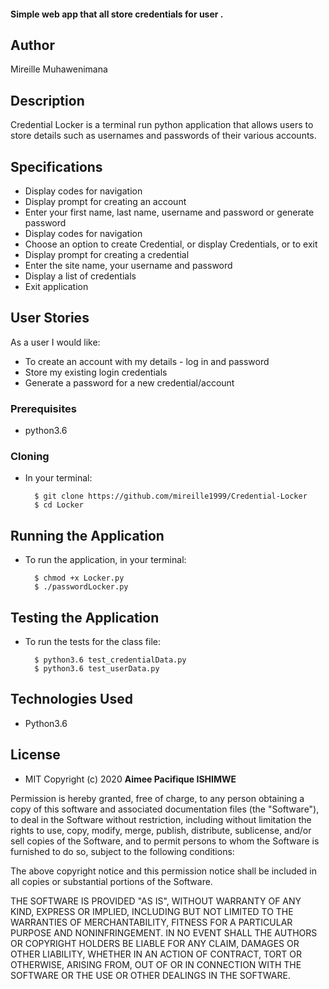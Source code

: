#### Simple web app that  all store credentials for user .
## Author
Mireille Muhawenimana


## Description
Credential Locker is a terminal run python application that allows users to store details such as usernames and passwords of their various accounts.

## Specifications
* Display codes for navigation
* Display prompt for creating an account
* Enter your first name, last name, username and password or generate password
* Display codes for navigation
* Choose an option to create Credential, or display Credentials, or to exit 
* Display prompt for creating a credential
* Enter the site name, your username and password 
* Display a list of credentials 
* Exit application


## User Stories

As a user I would like:
* To create an account with my details - log in and password
* Store my existing login credentials
* Generate a password for a new credential/account

### Prerequisites
* python3.6

### Cloning
* In your terminal:
        
        $ git clone https://github.com/mireille1999/Credential-Locker
        $ cd Locker

## Running the Application
* To run the application, in your terminal:

        $ chmod +x Locker.py
        $ ./passwordLocker.py
        
## Testing the Application
* To run the tests for the class file:

        $ python3.6 test_credentialData.py
        $ python3.6 test_userData.py

        
## Technologies Used
* Python3.6

## License

* MIT 
Copyright (c) 2020 **Aimee Pacifique ISHIMWE**

Permission is hereby granted, free of charge, to any person obtaining a copy of this software and associated documentation files (the "Software"), to deal in the Software without restriction, including without limitation the rights to use, copy, modify, merge, publish, distribute, sublicense, and/or sell copies of the Software, and to permit persons to whom the Software is furnished to do so, subject to the following conditions:

The above copyright notice and this permission notice shall be included in all copies or substantial portions of the Software.

THE SOFTWARE IS PROVIDED "AS IS", WITHOUT WARRANTY OF ANY KIND, EXPRESS OR IMPLIED, INCLUDING BUT NOT LIMITED TO THE WARRANTIES OF MERCHANTABILITY, FITNESS FOR A PARTICULAR PURPOSE AND NONINFRINGEMENT. IN NO EVENT SHALL THE AUTHORS OR COPYRIGHT HOLDERS BE LIABLE FOR ANY CLAIM, DAMAGES OR OTHER LIABILITY, WHETHER IN AN ACTION OF CONTRACT, TORT OR OTHERWISE, ARISING FROM, OUT OF OR IN CONNECTION WITH THE SOFTWARE OR THE USE OR OTHER DEALINGS IN THE SOFTWARE.

